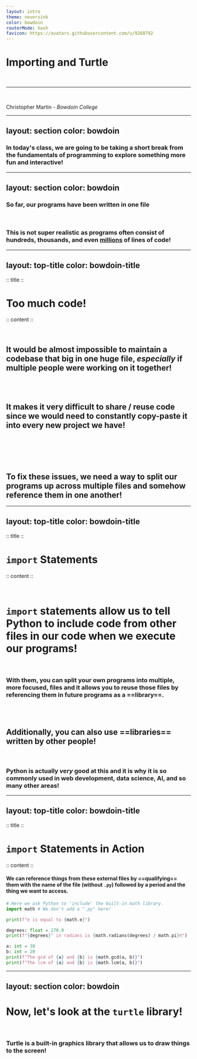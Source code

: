 ```yaml
---
layout: intro
theme: neversink
color: bowdoin
routerMode: hash
favicon: https://avatars.githubusercontent.com/u/9260792
---
```


# Importing and Turtle

<br>

<hr><br>

Christopher Martin - _Bowdoin College_ <a href="https://bowdoin.edu/" class="ns-c-iconlink"><mdi-open-in-new /></a>
<Email v="c.martin@bowdoin.edu" />
<twemoji-framed-picture v-drag="[602,83,144,144]" />
<twemoji-turtle v-drag="[722,70,215,215]" />
<twemoji-artist-palette v-drag="[658,212,77,77]" />
<twemoji-paintbrush v-drag="[747,255,54,54]" />

---
layout: section
color: bowdoin
---

### In today's class, we are going to be taking a short break from the fundamentals of programming to explore something more fun and interactive!

<twemoji-star-struck v-drag="[830,397,90,90]" />

---
layout: section
color: bowdoin
---

### So far, our programs have been written in one file

<br>

### This is not super realistic as programs often consist of hundreds, thousands, and even <u>millions</u> of lines of code!

<twemoji-face-screaming-in-fear v-drag="[848,388,90,90,10]" />

---
layout: top-title
color: bowdoin-title
---

:: title ::

# Too much code!

:: content ::

<br>

## It would be almost impossible to maintain a codebase that big in one huge file, _especially_ if multiple people were working on it together!

<br>
<br>

## It makes it very difficult to share / reuse code since we would need to constantly copy-paste it into every new project we have!

<br>
<br>
<br>
<br>

## To fix these issues, we need a way to split our programs up across multiple files and somehow reference them in one another!

<twemoji-angry-face v-drag="[861,288,90,90]" />

---
layout: top-title
color: bowdoin-title
---

:: title ::

# `import` Statements

:: content ::

<br>

# `import` statements allow us to tell Python to include code from other files in our code when we execute our programs!

<br>

### With them, you can split your own programs into multiple, more focused, files and it allows you to reuse those files by referencing them in future programs as a ==library==.

<br>
<br>

## Additionally, you can also use ==libraries== written by other people!

<br>

### Python is actually _very_ good at this and it is why it is so commonly used in web development, data science, AI, and so many other areas!

---
layout: top-title
color: bowdoin-title
---

:: title ::

# `import` Statements in Action

:: content ::

#### We can reference things from these external files by ==qualifying== them with the name of the file (without `.py`) followed by a period and the thing we want to access.

```python {monaco-run} {autorun:true, editorOptions: { lineNumbers:'on', fontSize:14}}
# Here we ask Python to 'include' the built-in math library.
import math # We don't add a ".py" here!

print(f"e is equal to {math.e}")

degrees: float = 270.0
print(f"{degrees}° in radians is {math.radians(degrees) / math.pi}π")

a: int = 30
b: int = 20
print(f"The gcd of {a} and {b} is {math.gcd(a, b)}")
print(f"The lcm of {a} and {b} is {math.lcm(a, b)}")
```

---
layout: section
color: bowdoin
---

# Now, let's look at the `turtle` library!

<br>

### Turtle is a built-in graphics library that allows us to draw things to the screen!

<twemoji-framed-picture v-drag="[611,314,144,144]" />
<twemoji-turtle v-drag="[738,287,215,215]" />
<twemoji-artist-palette v-drag="[686,450,77,77]" />
<twemoji-paintbrush v-drag="[768,475,54,54]" />
